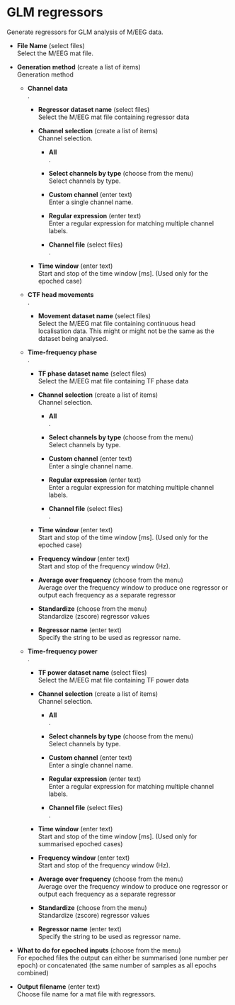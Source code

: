 # GLM regressors  
Generate regressors for GLM analysis of M/EEG data.

* **File Name** (select files)  
Select the M/EEG mat file.

* **Generation method** (create a list of items)  
Generation method

    * **Channel data**   
    .

        * **Regressor dataset name** (select files)  
        Select the M/EEG mat file containing regressor data

        * **Channel selection** (create a list of items)  
        Channel selection.

            * **All**   
            .

            * **Select channels by type** (choose from the menu)  
            Select channels by type.

            * **Custom channel** (enter text)  
            Enter a single channel name.

            * **Regular expression** (enter text)  
            Enter a regular expression for matching multiple channel labels.

            * **Channel file** (select files)  
            .

        * **Time window** (enter text)  
        Start and stop of the time window [ms]. (Used only for the epoched case)

    * **CTF head movements**   
    .

        * **Movement dataset name** (select files)  
        Select the M/EEG mat file containing continuous head localisation data.
        This might or might not be the same as the dataset being analysed.

    * **Time-frequency phase**   
    .

        * **TF phase dataset name** (select files)  
        Select the M/EEG mat file containing TF phase data

        * **Channel selection** (create a list of items)  
        Channel selection.

            * **All**   
            .

            * **Select channels by type** (choose from the menu)  
            Select channels by type.

            * **Custom channel** (enter text)  
            Enter a single channel name.

            * **Regular expression** (enter text)  
            Enter a regular expression for matching multiple channel labels.

            * **Channel file** (select files)  
            .

        * **Time window** (enter text)  
        Start and stop of the time window [ms]. (Used only for the epoched case)

        * **Frequency window** (enter text)  
        Start and stop of the frequency window (Hz).

        * **Average over frequency** (choose from the menu)  
        Average over the frequency window to produce one regressor
        or output each frequency as a separate regressor

        * **Standardize** (choose from the menu)  
        Standardize (zscore) regressor values

        * **Regressor name** (enter text)  
        Specify the string to be used as regressor name.

    * **Time-frequency power**   
    .

        * **TF power dataset name** (select files)  
        Select the M/EEG mat file containing TF power data

        * **Channel selection** (create a list of items)  
        Channel selection.

            * **All**   
            .

            * **Select channels by type** (choose from the menu)  
            Select channels by type.

            * **Custom channel** (enter text)  
            Enter a single channel name.

            * **Regular expression** (enter text)  
            Enter a regular expression for matching multiple channel labels.

            * **Channel file** (select files)  
            .

        * **Time window** (enter text)  
        Start and stop of the time window [ms]. (Used only for summarised epoched cases)

        * **Frequency window** (enter text)  
        Start and stop of the frequency window (Hz).

        * **Average over frequency** (choose from the menu)  
        Average over the frequency window to produce one regressor
        or output each frequency as a separate regressor

        * **Standardize** (choose from the menu)  
        Standardize (zscore) regressor values

        * **Regressor name** (enter text)  
        Specify the string to be used as regressor name.

* **What to do for epoched inputs** (choose from the menu)  
For epoched files the output can either be summarised (one number per epoch)
or concatenated (the same number of samples as all epochs combined)

* **Output filename** (enter text)  
Choose file name for a mat file with regressors.
